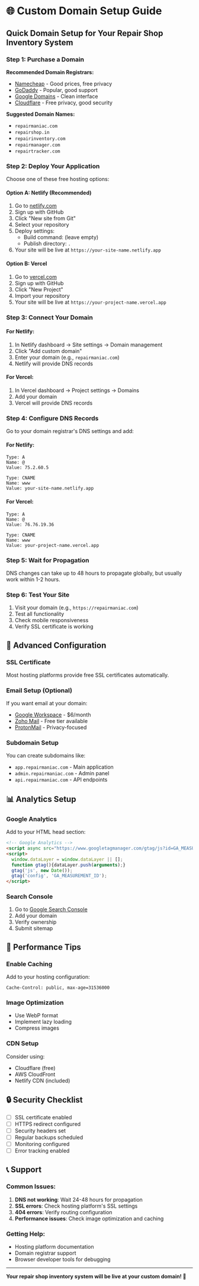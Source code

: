 # 🌐 Custom Domain Setup Guide

## Quick Domain Setup for Your Repair Shop Inventory System

### Step 1: Purchase a Domain

**Recommended Domain Registrars:**
- [Namecheap](https://namecheap.com) - Good prices, free privacy
- [GoDaddy](https://godaddy.com) - Popular, good support
- [Google Domains](https://domains.google) - Clean interface
- [Cloudflare](https://cloudflare.com) - Free privacy, good security

**Suggested Domain Names:**
- `repairmaniac.com`
- `repairshop.in`
- `repairinventory.com`
- `repairmanager.com`
- `repairtracker.com`

### Step 2: Deploy Your Application

Choose one of these free hosting options:

#### Option A: Netlify (Recommended)
1. Go to [netlify.com](https://netlify.com)
2. Sign up with GitHub
3. Click "New site from Git"
4. Select your repository
5. Deploy settings:
   - Build command: (leave empty)
   - Publish directory: `.`
6. Your site will be live at `https://your-site-name.netlify.app`

#### Option B: Vercel
1. Go to [vercel.com](https://vercel.com)
2. Sign up with GitHub
3. Click "New Project"
4. Import your repository
5. Your site will be live at `https://your-project-name.vercel.app`

### Step 3: Connect Your Domain

#### For Netlify:
1. In Netlify dashboard → Site settings → Domain management
2. Click "Add custom domain"
3. Enter your domain (e.g., `repairmaniac.com`)
4. Netlify will provide DNS records

#### For Vercel:
1. In Vercel dashboard → Project settings → Domains
2. Add your domain
3. Vercel will provide DNS records

### Step 4: Configure DNS Records

Go to your domain registrar's DNS settings and add:

#### For Netlify:
```
Type: A
Name: @
Value: 75.2.60.5

Type: CNAME
Name: www
Value: your-site-name.netlify.app
```

#### For Vercel:
```
Type: A
Name: @
Value: 76.76.19.36

Type: CNAME
Name: www
Value: your-project-name.vercel.app
```

### Step 5: Wait for Propagation

DNS changes can take up to 48 hours to propagate globally, but usually work within 1-2 hours.

### Step 6: Test Your Site

1. Visit your domain (e.g., `https://repairmaniac.com`)
2. Test all functionality
3. Check mobile responsiveness
4. Verify SSL certificate is working

## 🔧 Advanced Configuration

### SSL Certificate
Most hosting platforms provide free SSL certificates automatically.

### Email Setup (Optional)
If you want email at your domain:
- [Google Workspace](https://workspace.google.com) - $6/month
- [Zoho Mail](https://zoho.com/mail) - Free tier available
- [ProtonMail](https://protonmail.com) - Privacy-focused

### Subdomain Setup
You can create subdomains like:
- `app.repairmaniac.com` - Main application
- `admin.repairmaniac.com` - Admin panel
- `api.repairmaniac.com` - API endpoints

## 📊 Analytics Setup

### Google Analytics
Add to your HTML head section:
```html
<!-- Google Analytics -->
<script async src="https://www.googletagmanager.com/gtag/js?id=GA_MEASUREMENT_ID"></script>
<script>
  window.dataLayer = window.dataLayer || [];
  function gtag(){dataLayer.push(arguments);}
  gtag('js', new Date());
  gtag('config', 'GA_MEASUREMENT_ID');
</script>
```

### Search Console
1. Go to [Google Search Console](https://search.google.com/search-console)
2. Add your domain
3. Verify ownership
4. Submit sitemap

## 🚀 Performance Tips

### Enable Caching
Add to your hosting configuration:
```
Cache-Control: public, max-age=31536000
```

### Image Optimization
- Use WebP format
- Implement lazy loading
- Compress images

### CDN Setup
Consider using:
- Cloudflare (free)
- AWS CloudFront
- Netlify CDN (included)

## 🔒 Security Checklist

- [ ] SSL certificate enabled
- [ ] HTTPS redirect configured
- [ ] Security headers set
- [ ] Regular backups scheduled
- [ ] Monitoring configured
- [ ] Error tracking enabled

## 📞 Support

### Common Issues:
1. **DNS not working**: Wait 24-48 hours for propagation
2. **SSL errors**: Check hosting platform's SSL settings
3. **404 errors**: Verify routing configuration
4. **Performance issues**: Check image optimization and caching

### Getting Help:
- Hosting platform documentation
- Domain registrar support
- Browser developer tools for debugging

---

**Your repair shop inventory system will be live at your custom domain! 🎉**

